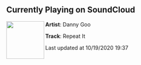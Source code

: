 ## Currently Playing on SoundCloud

[<img align="left" width="100" src="https://i1.sndcdn.com/artworks-czodOqLMq3uK-0-t50x50.jpg">](https://soundcloud.com/dannygoo/repeat-it)

**Artist**: Danny Goo 

**Track**: Repeat It

Last updated at 10/19/2020 19:37
